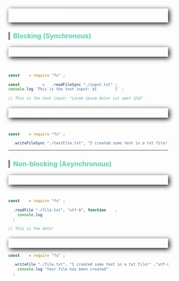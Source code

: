 <style>
    body {
        color: white;
    }
    h1, h3 {
         /* offset-x | offset-y | blur-radius | color */
        box-shadow: 4px 4px 15px black;
         /* top | right | bottom | left */
        padding: 5px 5px 5px 5px;
        font-weight: bold;
    }

    h2 {
        border-left: 5px solid grey;
        padding-left: 10px;
        color: #4EDFB0;
    }
</style>
# File System
## Blocking (Synchronous)
### This reads a file
#### ```fs.readFileSync()```
```javascript
const fs = require("fs");

const txtInput = fs.readFileSync("./input.txt");
console.log(`This is the text input: ${txtInput}`);

// This is the text input: "Lorem ipsum dolor sit amet 😉😮"
```
### This creates a file
```fs.writeFileSync()```
```javascript
const fs = require("fs");

fs.writeFileSync("./textFile.txt", "I created some text in a txt file!");
```


---


## Non-blocking (Asynchronous)
### This reads a file
```fs.readFile()```
```javascript
const fs = require("fs");

fs.readFile("./file.txt", "utf-8", function(err, data) {
    console.log(data)
});

// This is the data!
```
### This creates a file
```javascript
const fs = require("fs");

fs.writeFile("./file.txt", "I created some text in a txt file!" ,"utf-8", function(err) {
    console.log("Your file has been created")
});
```

